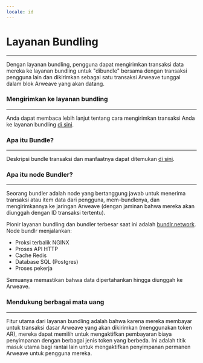 ```yaml
---
locale: id
---
```


# Layanan Bundling
---
Dengan layanan bundling, pengguna dapat mengirimkan transaksi data mereka ke layanan bundling untuk "dibundle" bersama dengan transaksi pengguna lain dan dikirimkan sebagai satu transaksi Arweave tunggal dalam blok Arweave yang akan datang.

### Mengirimkan ke layanan bundling
---
Anda dapat membaca lebih lanjut tentang cara mengirimkan transaksi Anda ke layanan bundling [di sini](/guides/posting-transactions/bundlr.md).

### Apa itu Bundle?
---
Deskripsi bundle transaksi dan manfaatnya dapat ditemukan [di sini](/concepts/bundles.md).

### Apa itu node Bundler?
---
Seorang bundler adalah node yang bertanggung jawab untuk menerima transaksi atau item data dari pengguna, mem-bundlenya, dan mengirimkannya ke jaringan Arweave (dengan jaminan bahwa mereka akan diunggah dengan ID transaksi tertentu).

Pionir layanan bundling dan bundler terbesar saat ini adalah [bundlr.network](https://bundlr.network). Node bundlr menjalankan:

- Proksi terbalik NGINX
- Proses API HTTP
- Cache Redis
- Database SQL (Postgres)
- Proses pekerja

Semuanya memastikan bahwa data dipertahankan hingga diunggah ke Arweave.

### Mendukung berbagai mata uang
---
Fitur utama dari layanan bundling adalah bahwa karena mereka membayar untuk transaksi dasar Arweave yang akan dikirimkan (menggunakan token AR), mereka dapat memilih untuk mengaktifkan pembayaran biaya penyimpanan dengan berbagai jenis token yang berbeda. Ini adalah titik masuk utama bagi rantai lain untuk mengaktifkan penyimpanan permanen Arweave untuk pengguna mereka.